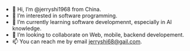 - 👋 Hi, I’m @jerryshi1968 from China.
- 👀 I’m interested in software programming.
- 🌱 I’m currently learning software developmennt, especially in AI knowledge.
- 💞️ I’m looking to collaborate on Web, mobile, backend developement.
- 📫 You can reach me by email jerryshi68@gail.com.

<!---
jerryshi1968/jerryshi1968 is a ✨ special ✨ repository because its `README.md` (this file) appears on your GitHub profile.
You can click the Preview link to take a look at your changes.
--->
